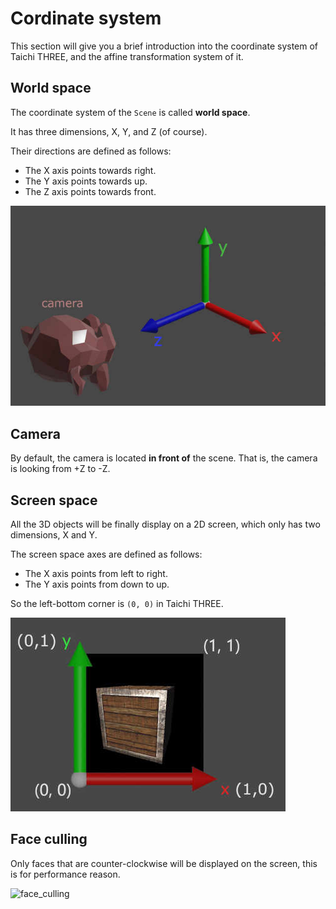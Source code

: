 # Cordinate system

This section will give you a brief introduction into the coordinate system of Taichi THREE, and the affine transformation system of it.


## World space

The coordinate system of the `Scene` is called **world space**.

It has three dimensions, X, Y, and Z (of course).

Their directions are defined as follows:

* The X axis points towards right.
* The Y axis points towards up.
* The Z axis points towards front.

![2_0](2_0.jpg)


## Camera

By default, the camera is located **in front of** the scene.
That is, the camera is looking from +Z to -Z.


## Screen space

All the 3D objects will be finally display on a 2D screen, which only has two dimensions, X and Y.

The screen space axes are defined as follows:

* The X axis points from left to right.
* The Y axis points from down to up.

So the left-bottom corner is `(0, 0)` in Taichi THREE.

![2_1](2_1.jpg)


## Face culling

Only faces that are counter-clockwise will be displayed on the screen, this is for performance reason.

![face_culling](http://learnopengl.com/img/advanced/faceculling_windingorder.png)
